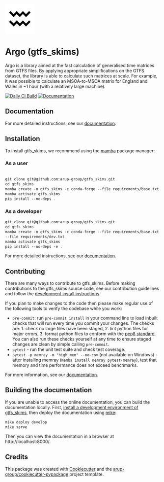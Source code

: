 <!--- the "--8<--" html comments define what part of the README to add to the index page of the documentation -->
<!--- --8<-- [start:docs] -->
![gtfs_skims](resources/logos/title.png)

# Argo (gtfs_skims)

Argo is a library aimed at the fast calculation of generalised time matrices from GTFS files.
By applying appropriate simplifications on the GTFS dataset, the library is able to calculate such matrices at scale.
For example, it was possible to calculate an MSOA-to-MSOA matrix for England and Wales in ~1 hour (with a relatively large machine).

<!--- --8<-- [end:docs] -->

[![Daily CI Build](https://github.com/arup-group/gtfs_skims/actions/workflows/daily-scheduled-ci.yml/badge.svg)](https://github.com/arup-group/gtfs_skims/actions/workflows/daily-scheduled-ci.yml)
[![Documentation](https://github.com/arup-group/gtfs_skims/actions/workflows/pages/pages-build-deployment/badge.svg?branch=gh-pages)](https://arup-group.github.io/gtfs_skims)

## Documentation

For more detailed instructions, see our [documentation](https://arup-group.github.io/gtfs_skims/latest).

## Installation

To install gtfs_skims, we recommend using the [mamba](https://mamba.readthedocs.io/en/latest/index.html) package manager:

### As a user
<!--- --8<-- [start:docs-install-user] -->

``` shell

git clone git@github.com:arup-group/gtfs_skims.git
cd gtfs_skims
mamba create -n gtfs_skims -c conda-forge --file requirements/base.txt
mamba activate gtfs_skims
pip install --no-deps .

```
<!--- --8<-- [end:docs-install-user] -->

### As a developer
<!--- --8<-- [start:docs-install-dev] -->
``` shell
git clone git@github.com:arup-group/gtfs_skims.git
cd gtfs_skims
mamba create -n gtfs_skims -c conda-forge --file requirements/base.txt --file requirements/dev.txt
mamba activate gtfs_skims
pip install --no-deps -e .
```
<!--- --8<-- [end:docs-install-dev] -->
For more detailed instructions, see our [documentation](https://arup-group.github.io/gtfs_skims/latest/installation/).

## Contributing

There are many ways to contribute to gtfs_skims.
Before making contributions to the gtfs_skims source code, see our contribution guidelines and follow the [development install instructions](#as-a-developer).

If you plan to make changes to the code then please make regular use of the following tools to verify the codebase while you work:

- `pre-commit`: run `pre-commit install` in your command line to load inbuilt checks that will run every time you commit your changes.
The checks are: 1. check no large files have been staged, 2. lint python files for major errors, 3. format python files to conform with the [pep8 standard](https://peps.python.org/pep-0008/).
You can also run these checks yourself at any time to ensure staged changes are clean by simple calling `pre-commit`.
- `pytest` - run the unit test suite and check test coverage.
- `pytest -p memray -m "high_mem" --no-cov` (not available on Windows) - after installing memray (`mamba install memray pytest-memray`), test that memory and time performance does not exceed benchmarks.

For more information, see our [documentation](https://arup-group.github.io/gtfs_skims/latest/contributing/).

## Building the documentation

If you are unable to access the online documentation, you can build the documentation locally.
First, [install a development environment of gtfs_skims](https://arup-group.github.io/gtfs_skims/latest/contributing/coding/), then deploy the documentation using [mike](https://github.com/jimporter/mike):

```
mike deploy develop
mike serve
```

Then you can view the documentation in a browser at http://localhost:8000/.

## Credits

This package was created with [Cookiecutter](https://github.com/audreyr/cookiecutter) and the [arup-group/cookiecutter-pypackage](https://github.com/arup-group/cookiecutter-pypackage) project template.